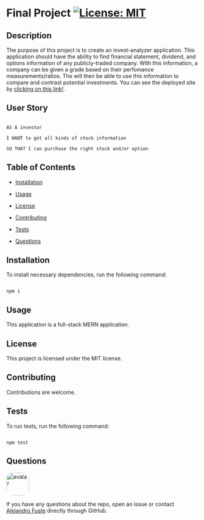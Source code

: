 # Final Project [![License: MIT](https://img.shields.io/badge/License-MIT-blue.svg)](https://opensource.org/licenses/MIT)


## Description 

The purpose of this project is to create an invest-analyzer application. This application should have the ability to find financial statement, dividend, and options information of any publicly-traded company. With this information, a company can be given a grade based on their perfomance measurements/ratios. The 
will then be able to use this information to compare and contrast potential investments. You can see the deployed site by [clicking on this link!](https://zep-final-project.herokuapp.com/dashboard).

## User Story

```

AS A investor

I WANT to get all kinds of stock information 

SO THAT I can purchase the right stock and/or option

```

## Table of Contents

* [Installation](#installation)

* [Usage](#usage)

* [License](#license)

* [Contributing](#contributing)

* [Tests](#tests)

* [Questions](#questions)

## Installation

To install necessary dependencies, run the following command:

```

npm i

```

## Usage

This application is a full-stack MERN application. 

## License

This project is licensed under the MIT license.

## Contributing

Contributions are welcome.

## Tests 

To run tests, run the following command:

```

npm test

```

## Questions

<img src="https://avatars2.githubusercontent.com/u/48495840?v=4" alt="avatar" style="border-radius: 16px" width="60"/>

If you have any questions about the repo, open an issue or contact [Alejandro Fuste](https://github.com/ZepCap) directly through GitHub.
